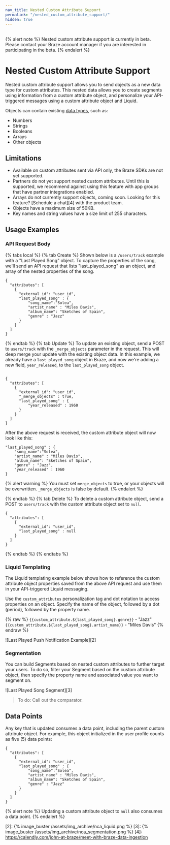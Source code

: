 ```yaml
---
nav_title: Nested Custom Attribute Support
permalink: "/nested_custom_attribute_support/"
hidden: true
---
```

<br>
{% alert note %}
Nested custom attribute support is currently in beta. Please contact your Braze account manager if you are interested in participating in the beta.
{% endalert %}

# Nested Custom Attribute Support

Nested custom attribute support allows you to send objects as a new data type for custom attributes. This nested data allows you to create segments using information from a custom attribute object, and personalize your API-triggered messages using a custom attribute object and Liquid.

Objects can contain existing [data types][1], such as:

- Numbers
- Strings
- Booleans
- Arrays
- Other objects

## Limitations

- Available on custom attributes sent via API only, the Braze SDKs are not yet supported.
- Partners do not yet support nested custom attributes. Until this is supported, we recommend against using this feature with app groups that have partner integrations enabled.
- Arrays do not currently support objects, coming soon. Looking for this feature? [Schedule a chat][4] with the product team.
- Objects have a maximum size of 50KB.
- Key names and string values have a size limit of 255 characters.

## Usage Examples

### API Request Body

{% tabs local %}
{% tab Create %}
Shown below is a `/users/track` example with a "Last Played Song" object. To capture the properties of the song, we'll send an API request that lists "last_played_song" as an object, and array of the nested properties of the song.

```
{
  "attributes": [
    {
      "external_id": "user_id",
      "last_played_song" : {
          "song_name":"Solea",
          "artist_name" : "Miles Davis",
          "album_name": "Sketches of Spain",
          "genre" : "Jazz"
      }
    }
  ]
}
```

{% endtab %}
{% tab Update %}
To update an existing object, send a POST to `users/track` with the `_merge_objects` parameter in the request. This will deep merge your update with the existing object data. In this example, we already have a `last_played_song` object in Braze, and now we're adding a new field, `year_released`, to the `last_played_song` object.

```

{
  "attributes": [
    {
      "external_id": "user_id",
      "_merge_objects" : true,
      "last_played_song" : {
          "year_released" : 1960
      }
    }
  ]
}
```

After the above request is received, the custom attribute object will now look like this:

```
"last_played_song" : {
    "song_name":"Solea",
    "artist_name" : "Miles Davis",
    "album_name": "Sketches of Spain",
    "genre" : "Jazz",
    "year_released" : 1960
}
```

{% alert warning %}
You must set `merge_objects` to true, or your objects will be overwritten. `_merge_objects` is false by default.
{% endalert %}

{% endtab %}
{% tab Delete %}
To delete a custom attribute object, send a POST to `users/track` with the custom attribute object set to `null`.

```
{
  "attributes": [
    {
      "external_id": "user_id",
      "last_played_song" : null
    }
  ]
}
```

{% endtab %}
{% endtabs %}

### Liquid Templating

The Liquid templating example below shows how to reference the custom attribute object properties saved from the above API request and use them in your API-triggered Liquid messaging. 

Use the `custom_attributes` personalization tag and dot notation to access properties on an object. Specify the name of the object, followed by a dot (period), followed by the property name.

{% raw %}
`{{custom_attribute.${last_played_song}.genre}}` - "Jazz"
<br> `{{custom_attribute.${last_played_song}.artist_name}}` - "Miles Davis"
{% endraw %}

![Last Played Push Notification Example][2]

### Segmentation

You can build Segments based on nested custom attributes to further target your users. To do so, filter your Segment based on the custom attribute object, then specify the property name and associated value you want to segment on.

![Last Played Song Segment][3]

> To do: Call out the comparator.

## Data Points

Any key that is updated consumes a data point, including the parent custom attribute object. For example, this object initialized in the user profile counts as five (5) data points:

```
{
  "attributes": [
    {
      "external_id": "user_id",
      "last_played_song" : {
          "song_name":"Solea",
          "artist_name" : "Miles Davis",
          "album_name": "Sketches of Spain",
          "genre" : "Jazz"
      }
    }
  ]
}
```

{% alert note %}
Updating a custom attribute object to `null` also consumes a data point.
{% endalert %}


[1]: {{site.baseurl}}/user_guide/data_and_analytics/custom_data/custom_attributes/#custom-attribute-data-types
[2]: {% image_buster /assets/img_archive/nca_liquid.png %}
[3]: {% image_buster /assets/img_archive/nca_segmentation.png %}
[4]: https://calendly.com/john-at-braze/meet-with-braze-data-ingestion 